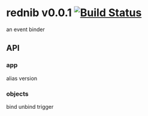 # rednib v0.0.1 [![Build Status](https://travis-ci.org/reergymerej/rednib.svg?branch=master)](https://travis-ci.org/reergymerej/rednib)

an event binder

## API
### app
alias
version

### objects
bind
unbind
trigger
